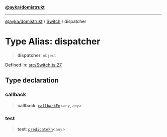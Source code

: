 [**@ayka/domistrukt**](../../../README.md)

***

[@ayka/domistrukt](../../../globals.md) / [Switch](../README.md) / dispatcher

# Type Alias: dispatcher

> **dispatcher**: `object`

Defined in: [src/Switch.ts:27](https://github.com/AndreyMork/domistrukt/blob/8b5cf3c2b6165986c4aa42ad9bdd7f6c43c22c84/src/Switch.ts#L27)

## Type declaration

### callback

> **callback**: [`callbackFn`](callbackFn.md)\<`any`, `any`\>

### test

> **test**: [`predicateFn`](predicateFn.md)\<`any`\>
